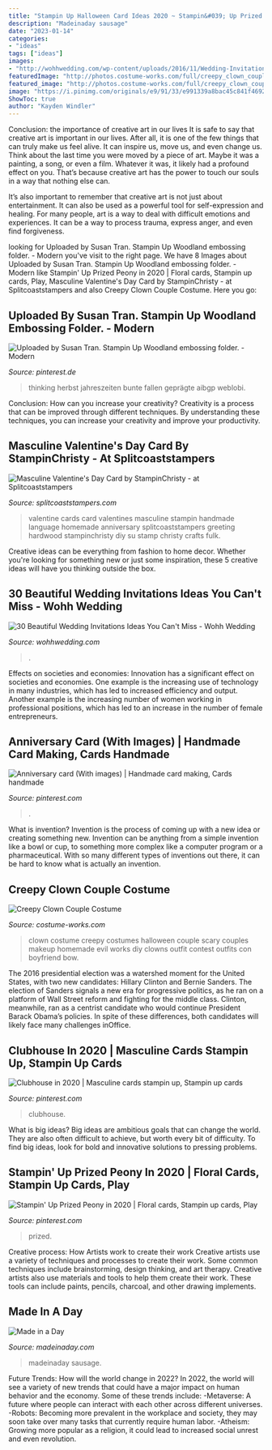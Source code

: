 ```yaml
---
title: "Stampin Up Halloween Card Ideas 2020 ~ Stampin&#039; Up Prized Peony In 2020"
description: "Madeinaday sausage"
date: "2023-01-14"
categories:
- "ideas"
tags: ["ideas"]
images:
- "http://wohhwedding.com/wp-content/uploads/2016/11/Wedding-Invitation-Cards.jpg"
featuredImage: "http://photos.costume-works.com/full/creepy_clown_couple6.jpg"
featured_image: "http://photos.costume-works.com/full/creepy_clown_couple6.jpg"
image: "https://i.pinimg.com/originals/e9/91/33/e991339a8bac45c841f4692133697b45.jpg"
ShowToc: true
author: "Kayden Windler"
---
```



Conclusion: the importance of creative art in our lives
It is safe to say that creative art is important in our lives. After all, it is one of the few things that can truly make us feel alive. It can inspire us, move us, and even change us.
Think about the last time you were moved by a piece of art. Maybe it was a painting, a song, or even a film. Whatever it was, it likely had a profound effect on you. That’s because creative art has the power to touch our souls in a way that nothing else can.

It’s also important to remember that creative art is not just about entertainment. It can also be used as a powerful tool for self-expression and healing. For many people, art is a way to deal with difficult emotions and experiences. It can be a way to process trauma, express anger, and even find forgiveness.

	

		
looking for Uploaded by Susan Tran. Stampin Up Woodland embossing folder. - Modern you've visit to the right page. We have 8 Images about Uploaded by Susan Tran. Stampin Up Woodland embossing folder. - Modern like Stampin&#039; Up Prized Peony in 2020 | Floral cards, Stampin up cards, Play, Masculine Valentine&#039;s Day Card by StampinChristy - at Splitcoaststampers and also Creepy Clown Couple Costume. Here you go:
		
    
## Uploaded By Susan Tran. Stampin Up Woodland Embossing Folder. - Modern

<img loading=lazy src="https://i.pinimg.com/originals/e9/91/33/e991339a8bac45c841f4692133697b45.jpg" onerror="this.onerror=null;this.src='https://tse4.mm.bing.net/th?id=OIP.j5eCYjqSNCx6GprN_mwR_AAAAA&amp;pid=15.1';" alt="Uploaded by Susan Tran. Stampin Up Woodland embossing folder. - Modern">

_Source: pinterest.de_

>thinking herbst jahreszeiten bunte fallen geprägte aibgp weblobi. 

	

Conclusion: How can you increase your creativity?
Creativity is a process that can be improved through different techniques. By understanding these techniques, you can increase your creativity and improve your productivity.

    
## Masculine Valentine&#039;s Day Card By StampinChristy - At Splitcoaststampers

<img loading=lazy src="http://images.splitcoaststampers.com/data/gallery/24914/2014/02/14/Language_of_Love_-_Ken_s_card_by_StampinChristy.JPG" onerror="this.onerror=null;this.src='https://tse4.mm.bing.net/th?id=OIP.GbI-HheK3PI4W1i8mog5DwHaIw&amp;pid=15.1';" alt="Masculine Valentine&#039;s Day Card by StampinChristy - at Splitcoaststampers">

_Source: splitcoaststampers.com_

>valentine cards card valentines masculine stampin handmade language homemade anniversary splitcoaststampers greeting hardwood stampinchristy diy su stamp christy crafts fulk. 

	

Creative ideas can be everything from fashion to home decor. Whether you're looking for something new or just some inspiration, these 5 creative ideas will have you thinking outside the box.

    
## 30 Beautiful Wedding Invitations Ideas You Can&#039;t Miss - Wohh Wedding

<img loading=lazy src="http://wohhwedding.com/wp-content/uploads/2016/11/Wedding-Invitation-Cards.jpg" onerror="this.onerror=null;this.src='https://tse1.mm.bing.net/th?id=OIP.RppK6-e3jdIZ9br6g1hYGgHaJ7&amp;pid=15.1';" alt="30 Beautiful Wedding Invitations Ideas You Can&#039;t Miss - Wohh Wedding">

_Source: wohhwedding.com_

>. 

	

Effects on societies and economies:
Innovation has a significant effect on societies and economies. One example is the increasing use of technology in many industries, which has led to increased efficiency and output. Another example is the increasing number of women working in professional positions, which has led to an increase in the number of female entrepreneurs.

    
## Anniversary Card (With Images) | Handmade Card Making, Cards Handmade

<img loading=lazy src="https://i.pinimg.com/originals/68/46/58/684658ff75e6298865f34d2acd9ca094.jpg" onerror="this.onerror=null;this.src='https://tse1.mm.bing.net/th?id=OIP.gLJ8nX7llY96opYOKw_cuwHaJ4&amp;pid=15.1';" alt="Anniversary card (With images) | Handmade card making, Cards handmade">

_Source: pinterest.com_

>. 

	

What is invention?
Invention is the process of coming up with a new idea or creating something new. Invention can be anything from a simple invention like a bowl or cup, to something more complex like a computer program or a pharmaceutical. With so many different types of inventions out there, it can be hard to know what is actually an invention.

    
## Creepy Clown Couple Costume

<img loading=lazy src="http://photos.costume-works.com/full/creepy_clown_couple6.jpg" onerror="this.onerror=null;this.src='https://tse3.mm.bing.net/th?id=OIP.3sGPocswfQ1bOd5IuWzGZQHaNy&amp;pid=15.1';" alt="Creepy Clown Couple Costume">

_Source: costume-works.com_

>clown costume creepy costumes halloween couple scary couples makeup homemade evil works diy clowns outfit contest outfits con boyfriend bow. 

	

The 2016 presidential election was a watershed moment for the United States, with two new candidates: Hillary Clinton and Bernie Sanders. The election of Sanders signals a new era for progressive politics, as he ran on a platform of Wall Street reform and fighting for the middle class. Clinton, meanwhile, ran as a centrist candidate who would continue President Barack Obama’s policies. In spite of these differences, both candidates will likely face many challenges inOffice.

    
## Clubhouse In 2020 | Masculine Cards Stampin Up, Stampin Up Cards

<img loading=lazy src="https://i.pinimg.com/736x/18/78/71/1878712dc41de1f0e1af68263973a100.jpg" onerror="this.onerror=null;this.src='https://tse3.mm.bing.net/th?id=OIP.ddhzNjoVJf5RWZgI3OMmlgHaJ4&amp;pid=15.1';" alt="Clubhouse in 2020 | Masculine cards stampin up, Stampin up cards">

_Source: pinterest.com_

>clubhouse. 

	

What is big ideas?
Big ideas are ambitious goals that can change the world. They are also often difficult to achieve, but worth every bit of difficulty. To find big ideas, look for bold and innovative solutions to pressing problems.

    
## Stampin&#039; Up Prized Peony In 2020 | Floral Cards, Stampin Up Cards, Play

<img loading=lazy src="https://i.pinimg.com/736x/fb/4d/dc/fb4ddcafdcc2e60ed900b5cd15391383.jpg" onerror="this.onerror=null;this.src='https://tse1.mm.bing.net/th?id=OIP.2zy5-3TqMVHLnrE8WTODswHaFj&amp;pid=15.1';" alt="Stampin&#039; Up Prized Peony in 2020 | Floral cards, Stampin up cards, Play">

_Source: pinterest.com_

>prized. 

	

Creative process: How Artists work to create their work
Creative artists use a variety of techniques and processes to create their work. Some common techniques include brainstorming, design thinking, and art therapy. Creative artists also use materials and tools to help them create their work. These tools can include paints, pencils, charcoal, and other drawing implements.

    
## Made In A Day

<img loading=lazy src="https://madeinaday.com/wp-content/uploads/2018/09/Halloween-Recipes-for-Entertaining.jpg" onerror="this.onerror=null;this.src='https://tse1.mm.bing.net/th?id=OIP.jxBuTVIDSElr6WqoZBjJoQHaNr&amp;pid=15.1';" alt="Made in a Day">

_Source: madeinaday.com_

>madeinaday sausage. 

	

Future Trends: How will the world change in 2022?
In 2022, the world will see a variety of new trends that could have a major impact on human behavior and the economy. Some of these trends include: 
-Metaverse: A future where people can interact with each other across different universes. 
-Robots: Becoming more prevalent in the workplace and society, they may soon take over many tasks that currently require human labor. 
-Atheism: Growing more popular as a religion, it could lead to increased social unrest and even revolution.

